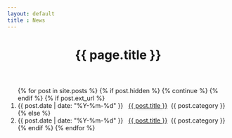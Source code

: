 ```yaml
---
layout: default
title : News
---
```

<div>
  <header>
    <div>
      <center><h1>{{ page.title }}</h1></center>
    </div>
  </header>

  <div class="post-list">
    <ol>
      {% for post in site.posts %}
      {% if post.hidden %}
        {% continue %}
      {% endif %}
      {% if post.ext_url %}
      <li>
        <span>{{ post.date | date: "%Y-%m-%d" }}</span>&nbsp;&nbsp;
        <a class="post-index-title" href="{{ post.ext_url }}">{{ post.title }}</a>
        <span class="post-category post-category-{{post.category}}">&nbsp;{{ post.category }}</span>
      </li> 
      {% else %}
      <li>
        <span>{{ post.date | date: "%Y-%m-%d" }}</span>&nbsp;&nbsp;
        <a class="post-index-title" href="{{ post.url }}">{{ post.title }}</a>
        <span class="post-category post-category-{{post.category}}">&nbsp;{{ post.category }}</span>
      </li>
      {% endif %}
      {% endfor %}
    </ol>
  </div>
</div>